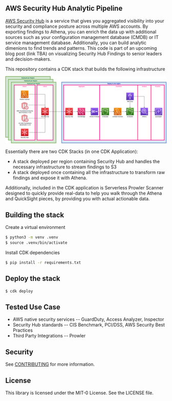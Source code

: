 ## AWS Security Hub Analytic Pipeline

[AWS Security Hub](https://aws.amazon.com/security-hub/) is a service that gives you aggregated visibility into your security and compliance posture across multiple AWS accounts. By exporting findings to Athena, you can enrich the data up with additional sources such as your configuration management database (CMDB) or IT service management database.  Additionally, you can build analytic dimenions to find trends and patterns.  This code is part of an upcoming blog post (link TBA) on visualizing Security Hub Findings to senior leaders and decision-makers.

This repository contains a CDK stack that builds the following infrastructure

![CDK Infrastructure](docs/Security_Hub_Analysis.png)

Essentially there are two CDK Stacks (in one CDK Application):
- A stack deployed per region containing Security Hub and handles the necessary infrastructure to stream findings to S3
- A stack deployed once containing all the infrastructure to transform raw findings and expose it with Athena.

Additionally, included in the CDK application is Serverless Prowler Scanner designed to quickly provide real-data to help you walk through the Athena and QuickSight pieces, 
by providing you with actual actionable data.

## Building the stack

Create a virtual environment

```bash
$ python3 -m venv .venv
$ source .venv/bin/activate
```

Install CDK dependencies

```bash
$ pip install -r requirements.txt
```

## Deploy the stack

```bash
$ cdk deploy
```

## Tested Use Case
- AWS native security services -- GuardDuty, Access Analyzer, Inspector
- Security Hub standards -- CIS Benchmark, PCI/DSS, AWS Security Best Practices
- Third Party Integrations -- Prowler

## Security

See [CONTRIBUTING](CONTRIBUTING.md#security-issue-notifications) for more information.

## License

This library is licensed under the MIT-0 License. See the LICENSE file.

